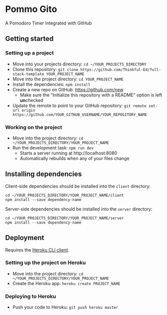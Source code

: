 # Pommo Gito

A Pomodoro Timer Integrated with GitHub

## Getting started

### Setting up a project

* Move into your projects directory: `cd ~/YOUR_PROJECTS_DIRECTORY`
* Clone this repository: `git clone https://github.com/Thinkful-Ed/full-stack-template YOUR_PROJECT_NAME`
* Move into the project directory: `cd YOUR_PROJECT_NAME`
* Install the dependencies: `npm install`
* Create a new repo on GitHub: https://github.com/new
    * Make sure the "Initialize this repository with a README" option is left **un**checked
* Update the remote to point to your GitHub repository: `git remote set-url origin https://github.com/YOUR_GITHUB_USERNAME/YOUR_REPOSITORY_NAME`

### Working on the project

* Move into the project directory: `cd ~/YOUR_PROJECTS_DIRECTORY/YOUR_PROJECT_NAME`
* Run the development task: `npm run dev`
    * Starts a server running at http://localhost:8080
    * Automatically rebuilds when any of your files change

## Installing dependencies

Client-side dependencies should be installed into the `client` directory:

```
cd ~/YOUR_PROJECTS_DIRECTORY/YOUR_PROJECT_NAME/client
npm install --save dependency-name
```

Server-side dependencies should be installed into the `server` directory:

```
cd ~/YOUR_PROJECTS_DIRECTORY/YOUR_PROJECT_NAME/server
npm install --save dependency-name
```

## Deployment

Requires the [Heroku CLI client](https://devcenter.heroku.com/articles/heroku-command-line).

### Setting up the project on Heroku

* Move into the project directory: `cd ~/YOUR_PROJECTS_DIRECTORY/YOUR_PROJECT_NAME`
* Create the Heroku app: `heroku create PROJECT_NAME`

### Deploying to Heroku

* Push your code to Heroku: `git push heroku master`
